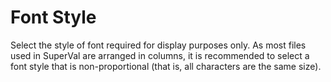 # Font Style

Select the style of font required for display purposes only. As most
files used in SuperVal are arranged in columns, it is recommended to
select a font style that is non-proportional (that is, all characters
are the same size).
